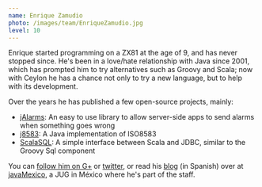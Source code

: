 ```yaml
---
name: Enrique Zamudio
photo: /images/team/EnriqueZamudio.jpg
level: 10
---
```

Enrique started programming on a ZX81 at the age of 9, and has never stopped since. He's been in a love/hate relationship with Java since 2001, which has prompted him to try alternatives such as Groovy and Scala; now with Ceylon he has a chance not only to try a new language, but to help with its development.

Over the years he has published a few open-source projects, mainly:

- [jAlarms](http://jalarms.sourceforge.net/): An easy to use library to allow server-side apps to send alarms when something goes wrong
- [j8583](http://j8583.sourceforge.net/): A Java implementation of ISO8583
- [ScalaSQL](http://github.com/chochos/ScalaSQL/wiki): A simple interface between Scala and JDBC, similar to the Groovy Sql component

You can [follow him on G+](http://plus.google.com/115309975841842111009/about) or [twitter](http://twitter.com/chochosmx), or read his [blog](http://www.javamexico.org/blogs/ezamudio) (in Spanish) over at [javaMexico](http://javamexico.org/), a JUG in México where he's part of the staff.
